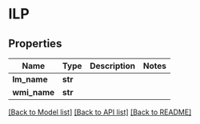 # ILP

## Properties
Name | Type | Description | Notes
------------ | ------------- | ------------- | -------------
**lm_name** | **str** |  | 
**wmi_name** | **str** |  | 

[[Back to Model list]](../README.md#documentation-for-models) [[Back to API list]](../README.md#documentation-for-api-endpoints) [[Back to README]](../README.md)


